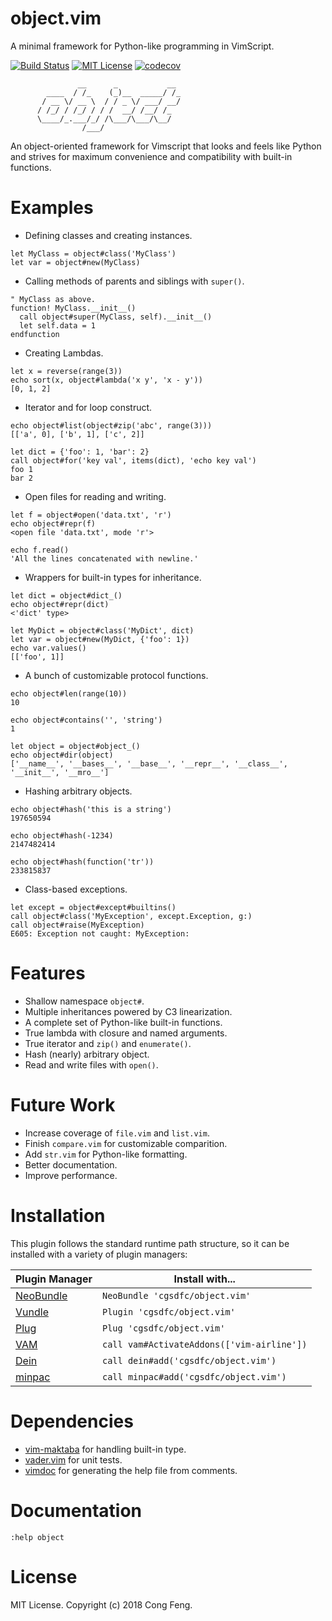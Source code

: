 # object.vim

A minimal framework for Python-like programming in VimScript. 

[![Build Status](https://travis-ci.org/cgsdfc/object.vim.svg?branch=master)](https://travis-ci.org/cgsdfc/object.vim)
[![MIT License](https://img.shields.io/badge/license-MIT-blue.svg?style=flat-square)](LICENSE)
[![codecov](https://codecov.io/gh/cgsdfc/object.vim/branch/master/graph/badge.svg)](https://codecov.io/gh/cgsdfc/object.vim)

```
               __      _           __
        ____  / /_    (_)__  _____/ /_
       / __ \/ __ \  / / _ \/ ___/ __/
      / /_/ / /_/ / / /  __/ /__/ /_
      \____/_.___/_/ /\___/\___/\__/
                /___/
```
An object-oriented framework for Vimscript that looks and feels like Python and
strives for maximum convenience and compatibility with built-in functions.


# Examples

- Defining classes and creating instances.
```vim
let MyClass = object#class('MyClass')
let var = object#new(MyClass)
```

- Calling methods of parents and siblings with `super()`.
```vim
" MyClass as above.
function! MyClass.__init__()
  call object#super(MyClass, self).__init__()
  let self.data = 1
endfunction
```

- Creating Lambdas.
```vim
let x = reverse(range(3))
echo sort(x, object#lambda('x y', 'x - y'))
[0, 1, 2]
```

- Iterator and for loop construct.
```vim
echo object#list(object#zip('abc', range(3)))
[['a', 0], ['b', 1], ['c', 2]]

let dict = {'foo': 1, 'bar': 2}
call object#for('key val', items(dict), 'echo key val')
foo 1
bar 2
```

- Open files for reading and writing.
```vim
let f = object#open('data.txt', 'r')
echo object#repr(f)
<open file 'data.txt', mode 'r'>

echo f.read()
'All the lines concatenated with newline.'
```

- Wrappers for built-in types for inheritance.
```vim
let dict = object#dict_()
echo object#repr(dict)
<'dict' type>

let MyDict = object#class('MyDict', dict)
let var = object#new(MyDict, {'foo': 1})
echo var.values()
[['foo', 1]]
```

- A bunch of customizable protocol functions.
```vim
echo object#len(range(10))
10

echo object#contains('', 'string')
1

let object = object#object_()
echo object#dir(object)
['__name__', '__bases__', '__base__', '__repr__', '__class__', '__init__', '__mro__']
```

- Hashing arbitrary objects.
```vim
echo object#hash('this is a string')
197650594

echo object#hash(-1234)
2147482414

echo object#hash(function('tr'))
233815837
```

- Class-based exceptions.
```vim
let except = object#except#builtins()
call object#class('MyException', except.Exception, g:)
call object#raise(MyException)
E605: Exception not caught: MyException:
```

# Features

* Shallow namespace `object#`.
* Multiple inheritances powered by C3 linearization.
* A complete set of Python-like built-in functions.
* True lambda with closure and named arguments.
* True iterator and `zip()` and `enumerate()`.
* Hash (nearly) arbitrary object.
* Read and write files with `open()`.

# Future Work

* Increase coverage of `file.vim` and `list.vim`.
* Finish `compare.vim` for customizable comparition.
* Add `str.vim` for Python-like formatting.
* Better documentation.
* Improve performance.

# Installation

This plugin follows the standard runtime path structure,
so it can be installed with a variety of plugin managers:

| Plugin Manager  | Install with... |
| -------------   | ------------- |
| [NeoBundle][4] | `NeoBundle 'cgsdfc/object.vim'` |
| [Vundle][5]    | `Plugin 'cgsdfc/object.vim'` |
| [Plug][6]      | `Plug 'cgsdfc/object.vim'` |
| [VAM][7]       | `call vam#ActivateAddons(['vim-airline'])` |
| [Dein][8]      | `call dein#add('cgsdfc/object.vim')` |
| [minpac][9]    | `call minpac#add('cgsdfc/object.vim')` |


# Dependencies

* [vim-maktaba][1] for handling built-in type.
* [vader.vim][2] for unit tests.
* [vimdoc][3] for generating the help file from comments.

# Documentation

`:help object`

# License

MIT License. Copyright (c) 2018 Cong Feng.

[1]: https://github.com/google/vim-maktaba
[2]: https://github.com/junegunn/vader.vim
[3]: https://github.com/google/vimdoc
[4]: https://github.com/Shougo/neobundle.vim
[5]: https://github.com/VundleVim/Vundle.vim
[6]: https://github.com/junegunn/vim-plug
[7]: https://github.com/MarcWeber/vim-addon-manager
[8]: https://github.com/Shougo/dein.vim
[9]: https://github.com/k-takata/minpac/
